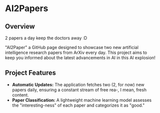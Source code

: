 # AI2Papers

## Overview

2 papers a day keep the doctors away :D

"AI2Paper" a GitHub page designed to showcase two new artificial intelligence research papers from ArXiv every day. This project aims to keep you informed about the latest advancements in AI in this AI explosion!

## Project Features

- **Automatic Updates:** The application fetches two (2, for now) new papers daily, ensuring a constant stream of free rea-, I mean, fresh content.
- **Paper Classification:** A lightweight machine learning model assesses the "interesting-ness" of each paper and categorizes it as "good."
